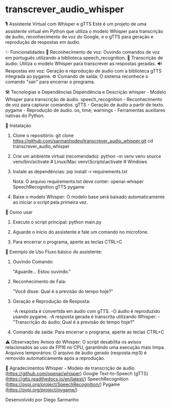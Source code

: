 # transcrever_audio_whisper

🎙️ Assistente Virtual com Whisper e gTTS
Este é um projeto de uma assistente virtual em Python que utiliza o modelo Whisper para transcrição de áudio, reconhecimento de voz do Google, e o gTTS para geração e reprodução de respostas em áudio.


✨ Funcionalidades
🎤 Reconhecimento de voz: Ouvindo comandos de voz em português utilizando a biblioteca speech_recognition.
🧠 Transcrição de áudio: Utiliza o modelo Whisper para transcrever as respostas geradas.
🔊 Respostas em voz: Geração e reprodução de áudio com a biblioteca gTTS integrada ao pygame.
⚙️ Comando de saída: O sistema reconhece o comando "sair" para encerrar o programa.



🛠️ Tecnologias e Dependências
Dependência	e Descrição
whisper -	Modelo Whisper para transcrição de áudio.
speech_recognition -	Reconhecimento de voz para capturar comandos.
gTTS -	Geração de áudio a partir de texto.
pygame -	Reprodução de áudio.
os, time, warnings -	Ferramentas auxiliares nativas do Python.

🔧 Instalação
1. Clone o repositório:
  git clone https://github.com/sarmanhodev/transcrever_audio_whisper.git
  cd transcrever_audio_whisper

2. Crie um ambiente virtual (recomendado):
   python -m venv venv
   source venv/bin/activate  # Linux/Mac
   venv\Scripts\activate     # Windows

3. Instale as dependências:
   pip install -r requirements.txt

   Nota: O arquivo requirements.txt deve conter:
   openai-whisper
   SpeechRecognition
   gTTS
   pygame


4. Baixe o modelo Whisper: O modelo base será baixado automaticamente ao iniciar o script pela primeira vez.


🚀 Como usar
1. Execute o script principal:
   python main.py

2. Aguarde o início do assistente e fale um comando no microfone.
3. Para encerrar o programa, aperte as teclas CTRL+C

📝 Exemplo de Uso
Fluxo básico do assistente:
1. Ouvindo Comando:

    "Aguarde... Estou ouvindo."

2. Reconhecimento de Fala:

    "Você disse: Qual é a previsão do tempo hoje?"

3.  Geração e Reprodução de Resposta:

      -A resposta é convertida em áudio com gTTS.
      -O áudio é reproduzido usando pygame.
      -A resposta gerada é transcrita utilizando Whisper:
      -"Transcrição do áudio: Qual é a previsão do tempo hoje?"

4. Comando de saída:
   Para encerrar o programa, aperte as teclas CTRL+C
   
    
⚠️ Observações
   Avisos do Whisper: O script desabilita os avisos relacionados ao uso de FP16 no CPU, garantindo uma execução mais limpa.
   Arquivos temporários: O arquivo de áudio gerado (resposta.mp3) é removido automaticamente após a reprodução.

🙌 Agradecimentos
Whisper - Modelo de transcrição de áudio. (https://github.com/openai/whisper)
Google Text-to-Speech (gTTS) (https://gtts.readthedocs.io/en/latest/)
SpeechRecognition (https://pypi.org/project/SpeechRecognition/)
Pygame (https://pypi.org/project/pygame/)



  Desenvolvido por Diego Sarmanho

